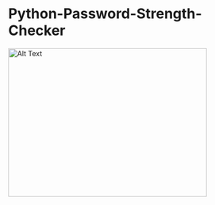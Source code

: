# Python-Password-Strength-Checker
<img src="https://images.law.com/contrib/content/uploads/sites/378/2023/05/Data-security-767x633.jpg" alt="Alt Text" width="400" height="300">

